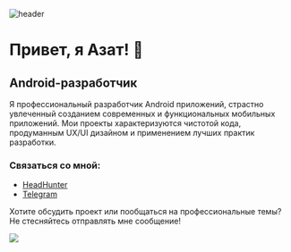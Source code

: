 ![header](https://capsule-render.vercel.app/api?type=waving&color=gradient&height=256&section=header&text=Hello%20World!&fontSize=75&animation=fadeIn&fontAlignY=38&desc=Добро%20пожаловать%20в%20мой%20профиль%20на%20GitHub&descAlignY=51&descAlign=62)

# Привет, я Азат! 👋

## Android-разработчик

Я профессиональный разработчик Android приложений, страстно увлеченный созданием современных и функциональных мобильных приложений. Мои проекты характеризуются чистотой кода, продуманным UX/UI дизайном и применением лучших практик разработки.

### Связаться со мной:
- [HeadHunter](https://ufa.hh.ru/resume/fcd69816ff0d0517a80039ed1f575877687469)
- [Telegram](t.me/azatallaberdin)

Хотите обсудить проект или пообщаться на профессиональные темы? Не стесняйтесь отправлять мне сообщение!

![](http://github-profile-summary-cards.vercel.app/api/cards/profile-details?username=ALLABER&theme=github_dark)
